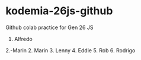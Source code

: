 # kodemia-26js-github

Github colab practice for Gen 26 JS

1. Alfredo

2.-Marin
2. Marin
3. Lenny
4. Eddie
5. Rob
6. Rodrigo

